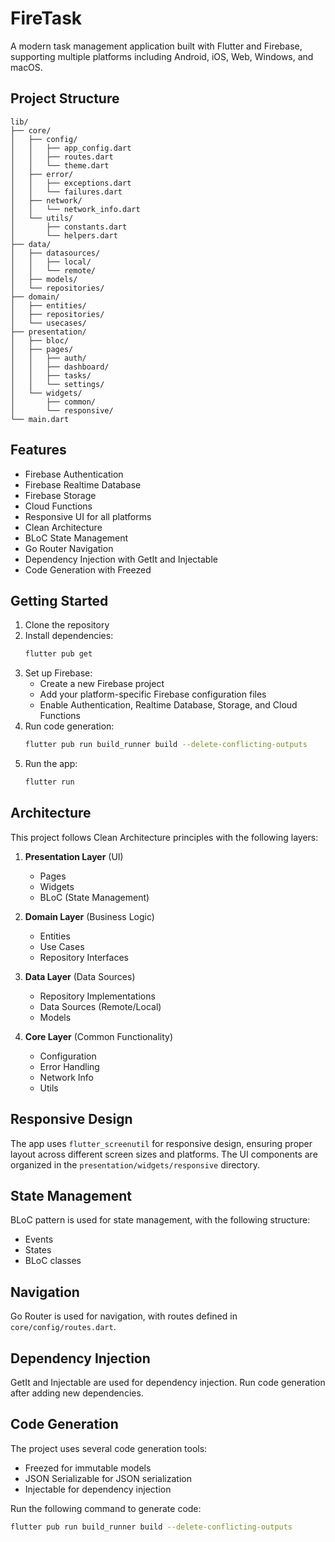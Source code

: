 # FireTask

A modern task management application built with Flutter and Firebase, supporting multiple platforms including Android, iOS, Web, Windows, and macOS.

## Project Structure

```
lib/
├── core/
│   ├── config/
│   │   ├── app_config.dart
│   │   ├── routes.dart
│   │   └── theme.dart
│   ├── error/
│   │   ├── exceptions.dart
│   │   └── failures.dart
│   ├── network/
│   │   └── network_info.dart
│   └── utils/
│       ├── constants.dart
│       └── helpers.dart
├── data/
│   ├── datasources/
│   │   ├── local/
│   │   └── remote/
│   ├── models/
│   └── repositories/
├── domain/
│   ├── entities/
│   ├── repositories/
│   └── usecases/
├── presentation/
│   ├── bloc/
│   ├── pages/
│   │   ├── auth/
│   │   ├── dashboard/
│   │   ├── tasks/
│   │   └── settings/
│   └── widgets/
│       ├── common/
│       └── responsive/
└── main.dart
```

## Features

- Firebase Authentication
- Firebase Realtime Database
- Firebase Storage
- Cloud Functions
- Responsive UI for all platforms
- Clean Architecture
- BLoC State Management
- Go Router Navigation
- Dependency Injection with GetIt and Injectable
- Code Generation with Freezed

## Getting Started

1. Clone the repository
2. Install dependencies:
   ```bash
   flutter pub get
   ```
3. Set up Firebase:
   - Create a new Firebase project
   - Add your platform-specific Firebase configuration files
   - Enable Authentication, Realtime Database, Storage, and Cloud Functions
4. Run code generation:
   ```bash
   flutter pub run build_runner build --delete-conflicting-outputs
   ```
5. Run the app:
   ```bash
   flutter run
   ```

## Architecture

This project follows Clean Architecture principles with the following layers:

1. **Presentation Layer** (UI)
   - Pages
   - Widgets
   - BLoC (State Management)

2. **Domain Layer** (Business Logic)
   - Entities
   - Use Cases
   - Repository Interfaces

3. **Data Layer** (Data Sources)
   - Repository Implementations
   - Data Sources (Remote/Local)
   - Models

4. **Core Layer** (Common Functionality)
   - Configuration
   - Error Handling
   - Network Info
   - Utils

## Responsive Design

The app uses `flutter_screenutil` for responsive design, ensuring proper layout across different screen sizes and platforms. The UI components are organized in the `presentation/widgets/responsive` directory.

## State Management

BLoC pattern is used for state management, with the following structure:
- Events
- States
- BLoC classes

## Navigation

Go Router is used for navigation, with routes defined in `core/config/routes.dart`.

## Dependency Injection

GetIt and Injectable are used for dependency injection. Run code generation after adding new dependencies.

## Code Generation

The project uses several code generation tools:
- Freezed for immutable models
- JSON Serializable for JSON serialization
- Injectable for dependency injection

Run the following command to generate code:
```bash
flutter pub run build_runner build --delete-conflicting-outputs
```
